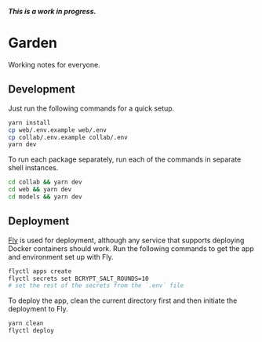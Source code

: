 **_This is a work in progress._**

# Garden

Working notes for everyone.

## Development

Just run the following commands for a quick setup.

```bash
yarn install
cp web/.env.example web/.env
cp collab/.env.example collab/.env
yarn dev
```

To run each package separately, run each of the commands in separate shell instances.

```bash
cd collab && yarn dev
cd web && yarn dev
cd models && yarn dev
```

## Deployment

[Fly](https://fly.io) is used for deployment, although any service that supports deploying Docker containers should work. Run the following commands to get the app and environment set up with Fly.

```bash
flyctl apps create
flyctl secrets set BCRYPT_SALT_ROUNDS=10
# set the rest of the secrets from the `.env` file
```

To deploy the app, clean the current directory first and then initiate the deployment to Fly.

```bash
yarn clean
flyctl deploy
```
